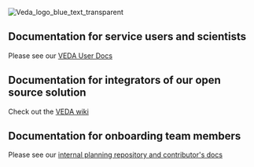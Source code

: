 ![Veda_logo_blue_text_transparent](https://user-images.githubusercontent.com/7830949/205734857-5fd1846a-7b87-45ff-95ed-64621326ba75.png)

## Documentation for service users and scientists

Please see our [VEDA User Docs](https://nasa-impact.github.io/veda-docs)

## Documentation for integrators of our open source solution

Check out the [VEDA wiki](https://github.com/NASA-IMPACT/VEDA/wiki)

## Documentation for onboarding team members

Please see our [internal planning repository and contributor's docs](https://github.com/NASA-IMPACT/veda-architecture/wiki)
